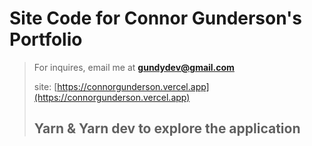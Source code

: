 # Site Code for Connor Gunderson's Portfolio

> For inquires, email me at **gundydev@gmail.com**
>
> site: [https://connorgunderson.vercel.app](https://connorgunderson.vercel.app)
>
> ## Yarn & Yarn dev to explore the application
